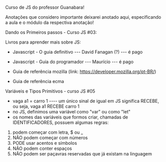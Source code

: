 Curso de JS do professor Guanabara!

Anotações que considero importante deixarei anotado aqui, especificando a aula e o módulo da respectiva anotação!


Dando os Primeiros passos - Curso JS #03:

Livros para aprender mais sobre JS: 
- Javascript - O guia definitivo --- David Fanagan (?) --- é pago
- Javascript - Guia do programador --- Maurício ---  é pago

- Guia de referência mozilla (link: https://developer.mozilla.org/pt-BR/)
- Guia de referência ecma


Variáveis e Tipos Primitivos - curso JS #05
 - vaga a1 = carro 1 ---- um único sinal de igual em JS significa RECEBE, ou seja, vaga a1 RECEBE carro 1
 - no JS, definimos uma variável como "var" ou como "let"  
 - os nomes das variáveis que formos criar, chamadas de IDENTIFICADORES, possuem algumas regras:
 1. podem começar com letra, $ ou _
 2. NÃO podem começar com números
 3. PODE usar acentos e símbolos
 4. NÃO podem conter espaços
 5. NÃO podem ser paçavras reservadas que já existam na linguagem
 